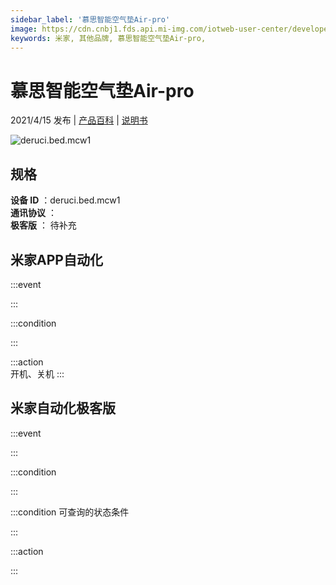 ```yaml
---
sidebar_label: '慕思智能空气垫Air-pro'
image: https://cdn.cnbj1.fds.api.mi-img.com/iotweb-user-center/developer_1679047904126J8SZumoX.png?GalaxyAccessKeyId=AKVGLQWBOVIRQ3XLEW&Expires=9223372036854775807&Signature=q3UG1VcyebMCPQOhIJXhPqvxeHo=
keywords: 米家, 其他品牌, 慕思智能空气垫Air-pro, 
---
```

# 慕思智能空气垫Air-pro

2021/4/15 发布 | [产品百科](https://home.mi.com/webapp/content/baike/product/index.html?model=deruci.bed.mcw1/) | [说明书](https://home.mi.com/views/introduction.html?model=deruci.bed.mcw1&region=cn)

![deruci.bed.mcw1](https://cdn.cnbj1.fds.api.mi-img.com/iotweb-user-center/developer_1679047904126J8SZumoX.png?GalaxyAccessKeyId=AKVGLQWBOVIRQ3XLEW&Expires=9223372036854775807&Signature=q3UG1VcyebMCPQOhIJXhPqvxeHo=)

## 规格  
> 
**设备 ID** ：deruci.bed.mcw1  
**通讯协议** ：  
**极客版**  ： 待补充 


## 米家APP自动化  

:::event  

:::

:::condition  

:::

:::action   
开机、关机
:::

## 米家自动化极客版  

:::event  

:::

:::condition  

:::

:::condition 可查询的状态条件  

:::

:::action  

:::

        
